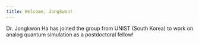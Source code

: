 ```yaml
---
title: Welcome, Jongkwon!
---
```


Dr. Jongkwon Ha has joined the group from UNIST (South Korea) to work on
analog quantum simulation as a postdoctoral fellow!

